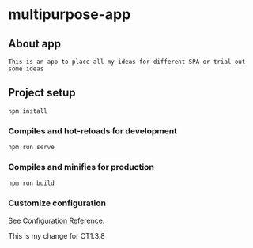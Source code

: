 # multipurpose-app

## About app
```
This is an app to place all my ideas for different SPA or trial out some ideas
```

## Project setup
```
npm install
```

### Compiles and hot-reloads for development
```
npm run serve
```

### Compiles and minifies for production
```
npm run build
```

### Customize configuration
See [Configuration Reference](https://cli.vuejs.org/config/).

This is my change for CT1.3.8
